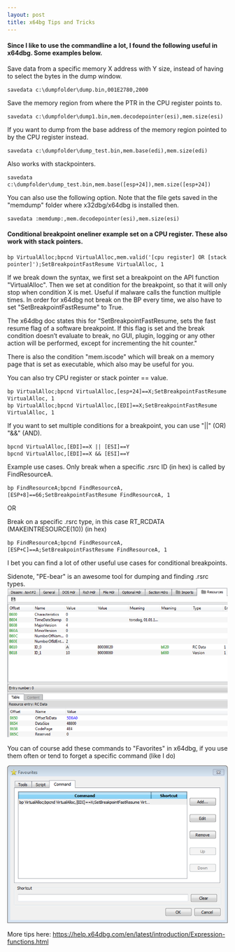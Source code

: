 ```yaml
---
layout: post
title: x64bg Tips and Tricks
---
```


#### Since I like to use the commandline a lot, I found the following useful in x64dbg. Some examples below.


Save data from a specific memory X address with Y size, instead of having to select the bytes in the dump window. 

```
savedata c:\dumpfolder\dump.bin,001E2780,2000
```

Save the memory region from where the PTR in the CPU register points to.

```
savedata c:\dumpfolder\dump1.bin,mem.decodepointer(esi),mem.size(esi)
```

If you want to dump from the base address of the memory region pointed to by the CPU register instead.

```
savedata c:\dumpfolder\dump_test.bin,mem.base(edi),mem.size(edi)
```

Also works with stackpointers.

```
savedata c:\dumpfolder\dump_test.bin,mem.base([esp+24]),mem.size([esp+24])
```

You can also use the following option. Note that the file gets saved in the "memdump" folder where x32dbg/x64dbg is installed then.

```
savedata :memdump:,mem.decodepointer(esi),mem.size(esi)
```

#### Conditional breakpoint oneliner example set on a CPU register. These also work with stack pointers.

```
bp VirtualAlloc;bpcnd VirtualAlloc,mem.valid('[cpu register] OR [stack pointer]');SetBreakpointFastResume VirtualAlloc, 1
```

If we break down the syntax, we first set a breakpoint on the API function "VirtualAlloc". Then we set at condition for the breakpoint, so that it will only stop when condition X is met. Useful if malware calls the function multiple times. In order for x64dbg not  break on the BP every time, we also have to set "SetBreakpointFastResume" to True.

The x64dbg doc states this for "SetBreakpointFastResume, sets the fast resume flag of a software breakpoint. If this flag is set and the break condition doesn’t evaluate to break, no GUI, plugin, logging or any other action will be performed, except for incrementing the hit counter."

There is also the condition "mem.iscode" which will break on a memory page that is set as executable, which also may be useful for you.

You can also try CPU register or stack pointer == value.

```
bp VirtualAlloc;bpcnd VirtualAlloc,[esp+24]==X;SetBreakpointFastResume VirtualAlloc, 1
bp VirtualAlloc;bpcnd VirtualAlloc,[EDI]==X;SetBreakpointFastResume VirtualAlloc, 1
```
If you want to set multiple conditions for a breakpoint, you can use "||" (OR)
"&&" (AND).

```
bpcnd VirtualAlloc,[EDI]==X || [ESI]==Y
bpcnd VirtualAlloc,[EDI]==X && [ESI]==Y

```

Example use cases.
Only break when a specific .rsrc ID (in hex) is called by FindResourceA.

```
bp FindResourceA;bpcnd FindResourceA,[ESP+8]==66;SetBreakpointFastResume FindResourceA, 1
```

OR


Break on a specific .rsrc type, in this case RT_RCDATA (MAKEINTRESOURCE(10)) (in hex)

```
bp FindResourceA;bpcnd FindResourceA,[ESP+C]==A;SetBreakpointFastResume FindResourceA, 1
```

I bet you can find a lot of other useful use cases for conditional breakpoints.

Sidenote, "PE-bear" is an awesome tool for dumping and finding .rsrc types.
![PE-Bear](/assets/images/pe-bear.png)

You can of course add these commands to "Favorites" in x64dbg, if you use them often or tend to forget a specific command (like I do)

![x64dbg_favorites](/assets/images/favorites.png)

More tips here:
https://help.x64dbg.com/en/latest/introduction/Expression-functions.html
